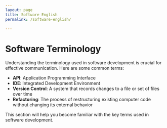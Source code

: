 ```yaml
---
layout: page
title: Software English
permalink: /software-english/

---
```


# Software Terminology

Understanding the terminology used in software development is crucial for effective communication. Here are some common terms:

- **API**: Application Programming Interface
- **IDE**: Integrated Development Environment
- **Version Control**: A system that records changes to a file or set of files over time
- **Refactoring**: The process of restructuring existing computer code without changing its external behavior

This section will help you become familiar with the key terms used in software development.